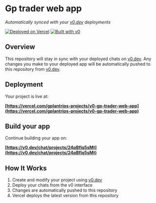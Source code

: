 # Gp trader web app

*Automatically synced with your [v0.dev](https://v0.dev) deployments*

[![Deployed on Vercel](https://img.shields.io/badge/Deployed%20on-Vercel-black?style=for-the-badge&logo=vercel)](https://vercel.com/gplantrips-projects/v0-gp-trader-web-app)
[![Built with v0](https://img.shields.io/badge/Built%20with-v0.dev-black?style=for-the-badge)](https://v0.dev/chat/projects/24pBflq5sMt)

## Overview

This repository will stay in sync with your deployed chats on [v0.dev](https://v0.dev).
Any changes you make to your deployed app will be automatically pushed to this repository from [v0.dev](https://v0.dev).

## Deployment

Your project is live at:

**[https://vercel.com/gplantrips-projects/v0-gp-trader-web-app](https://vercel.com/gplantrips-projects/v0-gp-trader-web-app)**

## Build your app

Continue building your app on:

**[https://v0.dev/chat/projects/24pBflq5sMt](https://v0.dev/chat/projects/24pBflq5sMt)**

## How It Works

1. Create and modify your project using [v0.dev](https://v0.dev)
2. Deploy your chats from the v0 interface
3. Changes are automatically pushed to this repository
4. Vercel deploys the latest version from this repository
